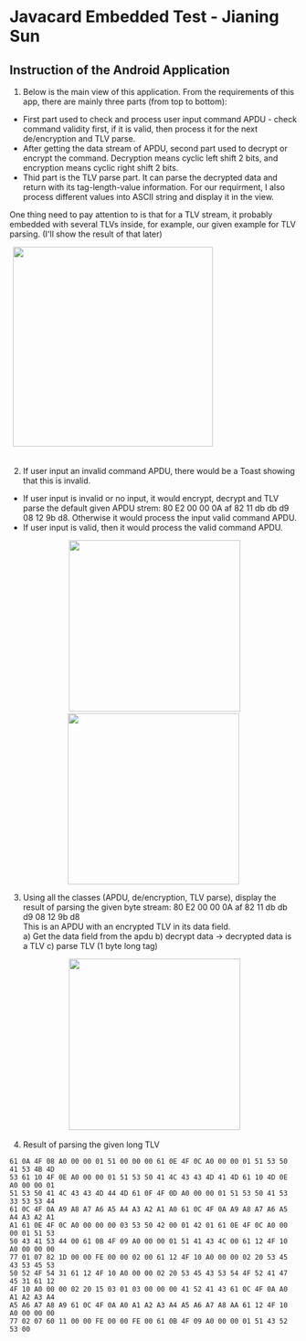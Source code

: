 # Javacard Embedded Test - Jianing Sun
## Instruction of the Android Application
1. Below is the main view of this application. From the requirements of this app, there are mainly
three parts (from top to bottom): 
* First part used to check and process user input command APDU - check command validity first, 
if it is valid, then process it for the next de/encryption and TLV parse.
* After getting the data stream of APDU, second part used to decrypt or encrypt the command. Decryption means 
cyclic left shift 2 bits, and encryption means cyclic right shift 2 bits.
* Thid part is the TLV parse part. It can parse the decrypted data and return with its tag-length-value information.
For our requirment, I also process different values into ASCII string and display it in the view.   

One thing need to pay attention to is that for a TLV stream, it probably embedded with several TLVs inside, 
for example, our given example for TLV parsing. (I'll show the result of that later)
<div align="center">
  <img src="https://github.com/jianingsun21/javacard-apdu-tlv/blob/master/figures/1.jpeg" width="350" height=“400">                                                                          
</div>

2. If user input an invalid command APDU, there would be a Toast showing that this is invalid. 
* If user input is invalid or no input, it would encrypt, decrypt and TLV parse the default given APDU strem:
80 E2 00 00 0A af 82 11 db db d9 08 12 9b d8. Otherwise it would process the input valid command APDU. 
* If user input is valid, then it would process the valid command APDU.
<div align="center">
  <img src="https://github.com/jianingsun21/javacard-apdu-tlv/blob/master/figures/2.jpeg" width="300" height=“350">
  <img src="https://github.com/jianingsun21/javacard-apdu-tlv/blob/master/figures/3.jpeg" width="300" height=“350">                                                                                                            
</div>

3. Using all the classes (APDU, de/encryption, TLV parse), display the result of parsing the 
given byte stream: 80 E2 00 00 0A af 82 11 db db d9 08 12 9b d8  
This is an APDU with an encrypted TLV in its data field.  
a) Get the data field from the apdu
b) decrypt data -> decrypted data is a TLV
c) parse TLV (1 byte long tag)
<div align="center">
  <img src="https://github.com/jianingsun21/javacard-apdu-tlv/blob/master/figures/4.jpeg" width="300" height=“350">                                                                                                            
</div>

4. Result of parsing the given long TLV  
```
61 0A 4F 08 A0 00 00 01 51 00 00 00 61 0E 4F 0C A0 00 00 01 51 53 50 41 53 4B 4D   
53 61 10 4F 0E A0 00 00 01 51 53 50 41 4C 43 43 4D 41 4D 61 10 4D 0E A0 00 00 01   
51 53 50 41 4C 43 43 4D 44 4D 61 0F 4F 0D A0 00 00 01 51 53 50 41 53 33 53 53 44   
61 0C 4F 0A A9 A8 A7 A6 A5 A4 A3 A2 A1 A0 61 0C 4F 0A A9 A8 A7 A6 A5 A4 A3 A2 A1   
A1 61 0E 4F 0C A0 00 00 00 03 53 50 42 00 01 42 01 61 0E 4F 0C A0 00 00 01 51 53   
50 43 41 53 44 00 61 0B 4F 09 A0 00 00 01 51 41 43 4C 00 61 12 4F 10 A0 00 00 00   
77 01 07 82 1D 00 00 FE 00 00 02 00 61 12 4F 10 A0 00 00 02 20 53 45 43 53 45 53   
50 52 4F 54 31 61 12 4F 10 A0 00 00 02 20 53 45 43 53 54 4F 52 41 47 45 31 61 12   
4F 10 A0 00 00 02 20 15 03 01 03 00 00 00 41 52 41 43 61 0C 4F 0A A0 A1 A2 A3 A4   
A5 A6 A7 A8 A9 61 0C 4F 0A A0 A1 A2 A3 A4 A5 A6 A7 A8 AA 61 12 4F 10 A0 00 00 00   
77 02 07 60 11 00 00 FE 00 00 FE 00 61 0B 4F 09 A0 00 00 01 51 43 52 53 00
```
